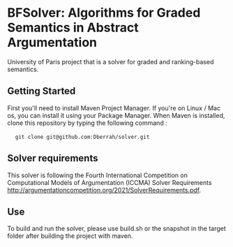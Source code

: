 # BFSolver: Algorithms for Graded Semantics in Abstract Argumentation

University of Paris project that is a solver for graded and ranking-based semantics.

## Getting Started

First you'll need to install Maven Project Manager. If you're on Linux / Mac os, you can install it using your Package Manager. When Maven is installed, clone this repository by typing the following command :

  ```
  git clone git@github.com:Dberrah/solver.git
  ```

## Solver requirements

This solver is following the Fourth International Competition on Computational Models of Argumentation (ICCMA) Solver Requirements http://argumentationcompetition.org/2021/SolverRequirements.pdf.

## Use

To build and run the solver, please use build.sh or the snapshot in the target folder after building the project with maven.
